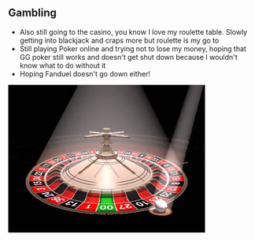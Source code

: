 ## Gambling

- Also still going to the casino, you know I love my roulette table. Slowly getting into blackjack and craps more but roulette is my go to
- Still playing Poker online and trying not to lose my money, hoping that GG poker still works and doesn't get shut down because I wouldn't know what to do without it
- Hoping Fanduel doesn't go down either!

![cyresne = roulette](Roulette.jpg)

